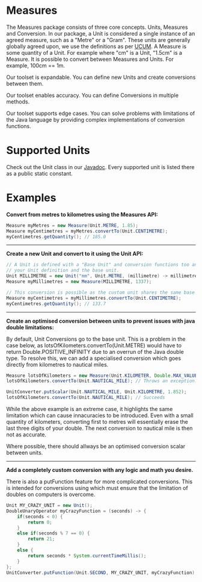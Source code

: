 # Measures

The Measures package consists of three core concepts. Units, Measures and 
Conversion. In our package, a Unit is considered a single instance of an agreed 
measure, such as a "Metre" or a "Gram". These units are generally globally 
agreed upon, we use the definitions as per [UCUM](https://ucum.org/). A Measure
is some quantity of a Unit. For example where "cm" is a Unit, "1.5cm" is a 
Measure. It is possible to convert between Measures and Units. For example, 
100cm == 1m.

Our toolset is expandable. You can define new Units and create conversions 
between them. 

Our toolset enables accuracy. You can define Conversions in multiple methods.

Our toolset supports edge cases. You can solve problems with limitations of the 
Java language by providing complex implementations of conversion functions.

# Supported Units

Check out the Unit class in our [Javadoc](apidocs/de.turnertech.measures/de/turnertech/measures/Unit.html).
Every supported unit is listed there as a public static constant.

# Examples

**Convert from metres to kilometres using the Measures API:**

```java
Measure myMetres = new Measure(Unit.METRE, 1.85);
Measure myCentimetres = myMetres.convertTo(Unit.CENTIMETRE);
myCentimetres.getQuantity(); // 185.0
```

<hr/>

**Create a new Unit and convert to it using the Unit API:**

```java
// A Unit is defined with a "Base Unit" and conversion functions too and from 
// your Unit definition and the base unit.
Unit MILLIMETRE = new Unit("mm", Unit.METRE, (millimetre) -> millimetre * 0.001, (metre) -> metre * 1000.0);
Measure myMillimetres = new Measure(MILLIMETRE, 1337);

// This conversion is possible as the custom unit shares the same base unit.
Measure myCentimetres = myMillimetres.convertTo(Unit.CENTIMETRE);
myCentimetres.getQuantity(); // 133.7
```

<hr/>

**Create an optimised conversion between units to prevent issues with java double
limitations:**

By default, Unit Conversions go to the base unit. This is a problem in the case
below, as lotsOfKilometers.convertTo(Unit.METRE) would have to return 
Double.POSITIVE_INFINITY due to an overrun of the Java double type. To resolve 
this, we can add a specialised conversion which goes directly from kilometres to 
nautical miles.

```java
Measure lotsOfKilometers = new Measure(Unit.KILOMETER, Double.MAX_VALUE);
lotsOfKilometers.convertTo(Unit.NAUTICAL_MILE); // Throws an exception.

UnitConverter.putScalar(Unit.NAUTICAL_MILE, Unit.KILOMETRE, 1.852);
lotsOfKilometers.convertTo(Unit.NAUTICAL_MILE); // Succeeds
```

While the above example is an extreme case, it highlights the same limitation
which can cause innacuracies to be introduced. Even with a small quantity of
kilometers, converting first to metres will essentially erase the last three
digits of your double. The next conversion to nautical mile is then not as 
accurate.

Where possible, there should allways be an optimised conversion scalar between
units.

<hr/>

**Add a completely custom conversion with any logic and math you desire.**

There is also a putFunction feature for more complicated conversions. This is
intended for conversions using which must ensure that the limitation of doubles 
on computers is overcome.

```java
Unit MY_CRAZY_UNIT = new Unit();
DoubleUnaryOperator myCrazyFunction = (seconds) -> {
    if(seconds < 0) {
        return 0;
    }
    else if(seconds % 7 == 0) {
        return 21;
    }
    else {
        return seconds * System.currentTimeMillis();
    }
};
UnitConverter.putFunction(Unit.SECOND, MY_CRAZY_UNIT, myCrazyFunction);
```